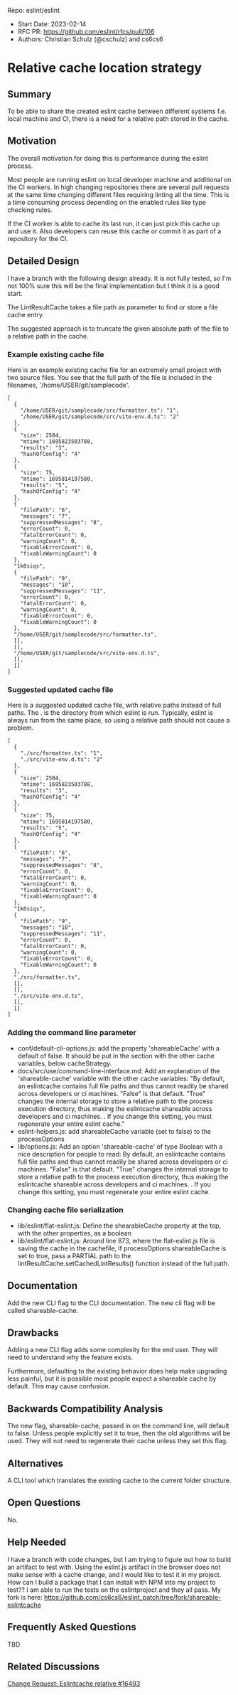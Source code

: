  Repo: eslint/eslint
- Start Date: 2023-02-14
- RFC PR: <https://github.com/eslint/rfcs/pull/106>
- Authors: Christian Schulz (@cschulz) and cs6cs6

# Relative cache location strategy

## Summary

To be able to share the created eslint cache between different systems f.e. local machine and CI, there is a need for a relative path stored in the cache.

## Motivation

The overall motivation for doing this is performance during the eslint process.

Most people are running eslint on local developer machine and additional on the CI workers.
In high changing repositories there are several pull requests at the same time changing different files requiring linting all the time.
This is a time consuming process depending on the enabled rules like type checking rules.

If the CI worker is able to cache its last run, it can just pick this cache up and use it.
Also developers can reuse this cache or commit it as part of a repository for the CI.

## Detailed Design

I have a branch with the following design already. It is not fully tested, so I'm not 100% sure this will be the final implementation but I think it is a good start. 

The LintResultCache takes a file path as parameter to find or store a file cache entry.

The suggested approach is to truncate the given absolute path of the file to a relative path in the cache.

### Example existing cache file

Here is an example existing cache file for an extremely small project with two source files. You see that the full path of the file is included in the
filenames, '/home/USER/git/samplecode'.

```
[
  {
    "/home/USER/git/samplecode/src/formatter.ts": "1",
    "/home/USER/git/samplecode/src/vite-env.d.ts": "2"
  },
  {
    "size": 2584,
    "mtime": 1695823503788,
    "results": "3",
    "hashOfConfig": "4"
  },
  {
    "size": 75,
    "mtime": 1695814197580,
    "results": "5",
    "hashOfConfig": "4"
  },
  {
    "filePath": "6",
    "messages": "7",
    "suppressedMessages": "8",
    "errorCount": 0,
    "fatalErrorCount": 0,
    "warningCount": 0,
    "fixableErrorCount": 0,
    "fixableWarningCount": 0
  },
  "1k0siqs",
  {
    "filePath": "9",
    "messages": "10",
    "suppressedMessages": "11",
    "errorCount": 0,
    "fatalErrorCount": 0,
    "warningCount": 0,
    "fixableErrorCount": 0,
    "fixableWarningCount": 0
  },
  "/home/USER/git/samplecode/src/formatter.ts",
  [],
  [],
  "/home/USER/git/samplecode/src/vite-env.d.ts",
  [],
  []
]

```

### Suggested updated cache file

Here is a suggested updated cache file, with relative paths instead of full paths. The . is the directory from which 
eslint is run. Typically, eslint is always run from the same place, so using a relative path should not cause a problem.

``` 
[
  {
    "./src/formatter.ts": "1",
    "./src/vite-env.d.ts": "2"
  },
  {
    "size": 2584,
    "mtime": 1695823503788,
    "results": "3",
    "hashOfConfig": "4"
  },
  {
    "size": 75,
    "mtime": 1695814197580,
    "results": "5",
    "hashOfConfig": "4"
  },
  {
    "filePath": "6",
    "messages": "7",
    "suppressedMessages": "8",
    "errorCount": 0,
    "fatalErrorCount": 0,
    "warningCount": 0,
    "fixableErrorCount": 0,
    "fixableWarningCount": 0
  },
  "1k0siqs",
  {
    "filePath": "9",
    "messages": "10",
    "suppressedMessages": "11",
    "errorCount": 0,
    "fatalErrorCount": 0,
    "warningCount": 0,
    "fixableErrorCount": 0,
    "fixableWarningCount": 0
  },
  "./src/formatter.ts",
  [],
  [],
  "./src/vite-env.d.ts",
  [],
  []
]
```

### Adding the command line parameter
- conf/default-cli-options.js: add the property 'shareableCache' with a default of false. It should be put in the section with the other cache variables, below cacheStrategy. 
- docs/src/use/command-line-interface.md: Add an explanation of the 'shareable-cache' variable with the other cache variables: "By default, an eslintcache contains full file paths and thus cannot readily be shared across developers or ci machines. "False" is that default. "True" changes the internal storage to store a relative path to the process execution directory, thus making the eslintcache shareable across developers and ci machines. . If you change this setting, you must regenerate your entire eslint cache."
- eslint-helpers.js: add shareableCache variable (set to false) to the processOptions
- lib/options.js: Add an option 'shareable-cache' of type Boolean with a nice description for people to read: By default, an eslintcache contains full file paths and thus cannot readily be shared across developers or ci machines. "False" is that default. "True" changes the internal storage to store a relative path to the process execution directory, thus making the eslintcache shareable across developers and ci machines. . If you change this setting, you must regenerate your entire eslint cache.


### Changing cache file serialization
- lib/eslint/flat-eslint.js: Define the shearableCache property at the top, with the other properties, as a boolean
- lib/eslint/flat-eslint.js: Around line 873, where the flat-eslint.js file is saving the cache in the cachefile, if processOptions.shareableCache is set to true, pass a PARTIAL path to the lintResultCache.setCachedLintResults() function instead of the full path. 

## Documentation

Add the new CLI flag to the CLI documentation. The new cli flag will be called shareable-cache.

## Drawbacks

Adding a new CLI flag adds some complexity for the end user. They will need to understand why the feature exists. 

Furthermore, defaulting to the existing behavior does help make upgrading less painful, but it is possible most people expect a shareable cache by default. This may cause confusion.

## Backwards Compatibility Analysis

The new flag, shareable-cache, passed in on the command line, will default to false. Unless people explicitly set it to true, then the old algorithms will
be used. They will not need to regenerate their cache unless they set this flag. 

## Alternatives

A CLI tool which translates the existing cache to the current folder structure.

## Open Questions

No.

## Help Needed

I have a branch with code changes, but I am trying to figure out how to build an artifact to test with. Using the eslint.js artifact in the browser does not make sense
with a cache change, and I would like to test it in my project. How can I build a package that I can install with NPM into my project to test?? I am able to run the tests
on the eslintproject and they all pass. My fork is here: https://github.com/cs6cs6/eslint_patch/tree/fork/shareable-eslintcache

## Frequently Asked Questions

TBD

## Related Discussions

[Change Request: Eslintcache relative #16493](https://github.com/eslint/eslint/issues/16493)
